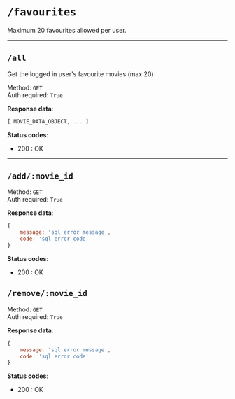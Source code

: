 # `/favourites`

Maximum 20 favourites allowed per user.

****

## `/all`

Get the logged in user's favourite movies (max 20)

Method: `GET`  
Auth required: `True`

**Response data**:

```js
[ MOVIE_DATA_OBJECT, ... ]
```

**Status codes**:

- 200 : OK

****

## `/add/:movie_id`

Method: `GET`  
Auth required: `True`

**Response data**:

```js
{
    message: 'sql error message',
    code: 'sql error code'
}
```

**Status codes**:

- 200 : OK

## `/remove/:movie_id`

Method: `GET`  
Auth required: `True`

**Response data**:

```js
{
    message: 'sql error message',
    code: 'sql error code'
}
```

**Status codes**:

- 200 : OK
